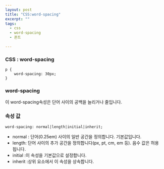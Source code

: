 ```yaml
---
layout: post
title: "CSS:word-spacing"
excerpt: ""
tags: 
  - css
  - word-spacing
  - 폰트
  
---
```



### CSS : word-spacing
```
p { 
    word-spacing: 30px;
}
```
### word-spacing

이 word-spacing속성은 단어 사이의 공백을 늘리거나 줄입니다.

### 속성 값

`word-spacing: normal|length|initial|inherit;`

+ normal : 단어(0.25em) 사이의 일반 공간을 정의합니다. 기본값입니다.
+ length: 단어 사이의 추가 공간을 정의합니다(px, pt, cm, em 등). 음수 값은 허용됩니다.
+ initial :이 속성을 기본값으로 설정합니다.
+ inherit :상위 요소에서 이 속성을 상속합니다.

